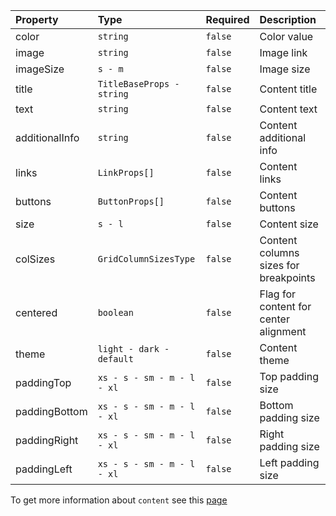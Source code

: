 | Property       | Type                       | Required | Description                           |
| :------------- | :------------------------- | :------- | :------------------------------------ |
| color          | `string`                   | `false`  | Color value                           |
| image          | `string`                   | `false`  | Image link                            |
| imageSize      | `s - m`                    | `false`  | Image size                            |
| title          | `TitleBaseProps - string`  | `false`  | Content title                         |
| text           | `string`                   | `false`  | Content text                          |
| additionalInfo | `string`                   | `false`  | Content additional info               |
| links          | `LinkProps[]`              | `false`  | Content links                         |
| buttons        | `ButtonProps[]`            | `false`  | Content buttons                       |
| size           | `s - l`                    | `false`  | Content size                          |
| colSizes       | `GridColumnSizesType`      | `false`  | Content columns sizes for breakpoints |
| centered       | `boolean`                  | `false`  | Flag for content for center alignment |
| theme          | `light - dark - default`   | `false`  | Content theme                         |
| paddingTop     | `xs - s - sm - m - l - xl` | `false`  | Top padding size                      |
| paddingBottom  | `xs - s - sm - m - l - xl` | `false`  | Bottom padding size                   |
| paddingRight   | `xs - s - sm - m - l - xl` | `false`  | Right padding size                    |
| paddingLeft    | `xs - s - sm - m - l - xl` | `false`  | Left padding size                     |

To get more information about `content` see this [page](https://preview.gravity-ui.com/page-constructor/?path=/story/components-content--default)
